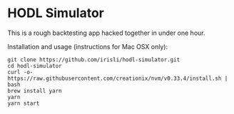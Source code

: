 # HODL Simulator

This is a rough backtesting app hacked together in under one hour.

Installation and usage (instructions for Mac OSX only):
```
git clone https://github.com/irisli/hodl-simulator.git
cd hodl-simulator
curl -o- https://raw.githubusercontent.com/creationix/nvm/v0.33.4/install.sh | bash
brew install yarn
yarn
yarn start
```
